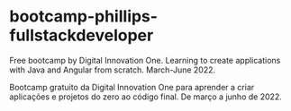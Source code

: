 # bootcamp-phillips-fullstackdeveloper
Free bootcamp by Digital Innovation One. Learning to create applications with Java and Angular from scratch. March-June 2022.

Bootcamp gratuito da Digital Innovation One para aprender a criar aplicações e projetos do zero ao código final. De março a junho de 2022.
